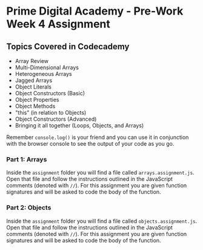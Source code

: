 # Prime Digital Academy - Pre-Work Week 4 Assignment

## Topics Covered in Codecademy
* Array Review
* Multi-Dimensional Arrays
* Heterogeneous Arrays
* Jagged Arrays
* Object Literals
* Object Constructors (Basic)
* Object Properties
* Object Methods
* "this" (in relation to Objects)
* Object Constructors (Advanced)
* Bringing it all together (Loops, Objects, and Arrays)

Remember `console.log()` is your friend and you can use it in conjunction with the browser console to see the output of your code as you go.

### Part 1: Arrays
Inside the `assignment` folder you will find a file called `arrays.assignment.js`. Open that file and follow the instructions outlined in the JavaScript comments (denoted with `//`). For this assignment you are given function signatures and will be asked to code the body of the function.

### Part 2: Objects
Inside the `assignment` folder you will find a file called `objects.assignment.js`. Open that file and follow the instructions outlined in the JavaScript comments (denoted with `//`). For this assignment you are given function signatures and will be asked to code the body of the function.


